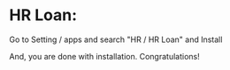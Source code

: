 HR Loan:
=========================================================

Go to Setting / apps and search "HR / HR Loan" and Install

And, you are done with installation. Congratulations!
